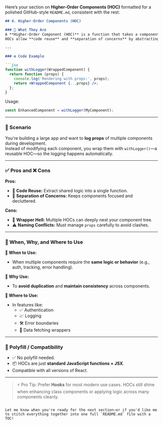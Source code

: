 Here’s your section on **Higher-Order Components (HOC)** formatted for a polished GitHub-style `README.md`, consistent with the rest:

```markdown
## 4. Higher-Order Components (HOC)

### 🧠 What They Are
A **Higher-Order Component (HOC)** is a function that takes a component as input and returns a new component with **enhanced behavior**.  
HOCs allow **code reuse** and **separation of concerns** by abstracting common logic—like logging, authentication, or data fetching—into reusable wrappers.

---

### ⚙️ Code Example

```jsx
function withLogger(WrappedComponent) {
  return function (props) {
    console.log('Rendering with props:', props);
    return <WrappedComponent {...props} />;
  };
}
```

Usage:
```jsx
const EnhancedComponent = withLogger(MyComponent);
```

---

### 📘 Scenario

You're building a large app and want to **log props** of multiple components during development.  
Instead of modifying each component, you wrap them with `withLogger()`—a reusable HOC—so the logging happens automatically.

---

### ✅ Pros and ❌ Cons

**Pros:**
- 🔁 **Code Reuse:** Extract shared logic into a single function.
- 🧼 **Separation of Concerns:** Keeps components focused and decluttered.

**Cons:**
- 🧅 **Wrapper Hell:** Multiple HOCs can deeply nest your component tree.
- ⚠️ **Naming Conflicts:** Must manage `props` carefully to avoid clashes.

---

### 📍 When, Why, and Where to Use

**📅 When to Use:**
- When multiple components require the **same logic or behavior** (e.g., auth, tracking, error handling).

**🤔 Why Use:**
- To **avoid duplication** and **maintain consistency** across components.

**📍 Where to Use:**
- In features like:
  - ✅ Authentication
  - 📈 Logging
  - 🛠️ Error boundaries
  - 📡 Data fetching wrappers

---

### 🧰 Polyfill / Compatibility

- ✅ No polyfill needed.
- 📦 HOCs are just **standard JavaScript functions + JSX**.
- Compatible with all versions of React.

---

> ⚡ Pro Tip: Prefer **Hooks** for most modern use cases. HOCs still shine when enhancing class components or applying logic across many components cleanly.
```

Let me know when you're ready for the next section—or if you'd like me to stitch everything together into one full `README.md` file with a TOC!